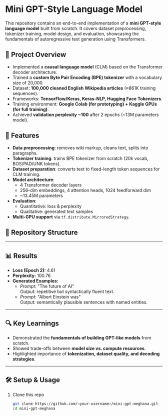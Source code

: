 # Mini GPT-Style Language Model

This repository contains an end-to-end implementation of a **mini GPT-style language model** built from scratch. It covers dataset preprocessing, tokenizer training, model design, and evaluation, showcasing the fundamentals of autoregressive text generation using Transformers.


## 📌 Project Overview

- Implemented a **causal language model** (CLM) based on the Transformer decoder architecture.  
- Trained a **custom Byte Pair Encoding (BPE) tokenizer** with a vocabulary size of 20,000.  
- Dataset: **100,000 cleaned English Wikipedia articles** (≈861K training sequences).  
- Frameworks: **TensorFlow/Keras, Keras-NLP, Hugging Face Tokenizers**.  
- Training environment: **Google Colab (for prototyping) + Kaggle GPUs (for full training)**.  
- Achieved **validation perplexity ~100** after 2 epochs (~13M parameters model).  


## 🚀 Features

- **Data preprocessing**: removes wiki markup, cleans text, splits into paragraphs.  
- **Tokenizer training**: trains BPE tokenizer from scratch (20k vocab, BOS/PAD/UNK tokens).  
- **Dataset preparation**: converts text to fixed-length token sequences for CLM training.  
- **Model architecture**:  
  - 4 Transformer decoder layers  
  - 256-dim embeddings, 4 attention heads, 1024 feedforward dim  
  - ~13.45M parameters  
- **Evaluation**:  
  - Quantitative: loss & perplexity  
  - Qualitative: generated text samples  
- **Multi-GPU support** via `tf.distribute.MirroredStrategy`.  


## 📂 Repository Structure


---

## 📊 Results

- **Loss (Epoch 2):** 4.61  
- **Perplexity:** 100.76  
- **Generated Examples:**
  - *Prompt:* "The future of AI"  
    *Output:* repetitive but syntactically fluent text.  
  - *Prompt:* "Albert Einstein was"  
    *Output:* semantically plausible sentences with named entities.  

---

## 🔍 Key Learnings

- Demonstrated the **fundamentals of building GPT-like models** from scratch.  
- Showed trade-offs between **model size vs. compute resources**.  
- Highlighted importance of **tokenization, dataset quality, and decoding strategies**.  

---

## 🛠️ Setup & Usage

1. Clone this repo  
   ```bash
   git clone https://github.com/<your-username>/mini-gpt-meghana.git
   cd mini-gpt-meghana


